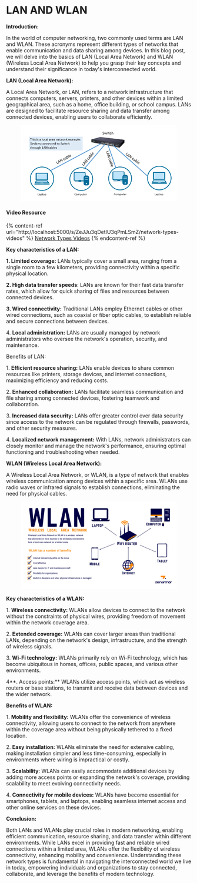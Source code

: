 # LAN AND WLAN

**Introduction:**

In the world of computer networking, two commonly used terms are LAN and WLAN. These acronyms represent different types of networks that enable communication and data sharing among devices. In this blog post, we will delve into the basics of LAN (Local Area Network) and WLAN (Wireless Local Area Network) to help you grasp their key concepts and understand their significance in today's interconnected world.

**LAN (Local Area Network):**

A Local Area Network, or LAN, refers to a network infrastructure that connects computers, servers, printers, and other devices within a limited geographical area, such as a home, office building, or school campus. LANs are designed to facilitate resource sharing and data transfer among connected devices, enabling users to collaborate efficiently.

<figure><img src="../../.gitbook/assets/local Area network example.png" alt="LAN demonstration"><figcaption></figcaption></figure>

#### Video Resource

{% content-ref url="http://localhost:5000/s/ZeJJu3qDetIU3qPmLSmZ/network-types-videos" %}
[Network Types Videos](http://localhost:5000/s/ZeJJu3qDetIU3qPmLSmZ/network-types-videos)
{% endcontent-ref %}

**Key characteristics of a LAN:**

**1. Limited coverage:** LANs typically cover a small area, ranging from a single room to a few kilometers, providing connectivity within a specific physical location.

**2. High data transfer speeds**: LANs are known for their fast data transfer rates, which allow for quick sharing of files and resources between connected devices.

**3. Wired connectivity:** Traditional LANs employ Ethernet cables or other wired connections, such as coaxial or fiber optic cables, to establish reliable and secure connections between devices.

4\. **Local administration:** LANs are usually managed by network administrators who oversee the network's operation, security, and maintenance.

Benefits of LAN:

1\. **Efficient resource sharing:** LANs enable devices to share common resources like printers, storage devices, and internet connections, maximizing efficiency and reducing costs.

2\. **Enhanced collaboration:** LANs facilitate seamless communication and file sharing among connected devices, fostering teamwork and collaboration.

3\. **Increased data security:** LANs offer greater control over data security since access to the network can be regulated through firewalls, passwords, and other security measures.

4\. **Localized network management:** With LANs, network administrators can closely monitor and manage the network's performance, ensuring optimal functioning and troubleshooting when needed.

**WLAN (Wireless Local Area Network):**

A Wireless Local Area Network, or WLAN, is a type of network that enables wireless communication among devices within a specific area. WLANs use radio waves or infrared signals to establish connections, eliminating the need for physical cables.

<figure><img src="../../.gitbook/assets/what-is-wlan-and-advantages-of-wlan-fb66c8e179e2e625c7a5b6fdc5b83549.png" alt=""><figcaption></figcaption></figure>

**Key characteristics of a WLAN:**

1\. **Wireless connectivity:** WLANs allow devices to connect to the network without the constraints of physical wires, providing freedom of movement within the network coverage area.

2\. **Extended coverage:** WLANs can cover larger areas than traditional LANs, depending on the network's design, infrastructure, and the strength of wireless signals.

3\. **Wi-Fi technology:** WLANs primarily rely on Wi-Fi technology, which has become ubiquitous in homes, offices, public spaces, and various other environments.

4**. Access points:** WLANs utilize access points, which act as wireless routers or base stations, to transmit and receive data between devices and the wider network.

**Benefits of WLAN:**

1\. **Mobility and flexibility:** WLANs offer the convenience of wireless connectivity, allowing users to connect to the network from anywhere within the coverage area without being physically tethered to a fixed location.

2\. **Easy installation:** WLANs eliminate the need for extensive cabling, making installation simpler and less time-consuming, especially in environments where wiring is impractical or costly.

3\. **Scalability**: WLANs can easily accommodate additional devices by adding more access points or expanding the network's coverage, providing scalability to meet evolving connectivity needs.

4\. **Connectivity for mobile devices:** WLANs have become essential for smartphones, tablets, and laptops, enabling seamless internet access and other online services on these devices.

**Conclusion:**

Both LANs and WLANs play crucial roles in modern networking, enabling efficient communication, resource sharing, and data transfer within different environments. While LANs excel in providing fast and reliable wired connections within a limited area, WLANs offer the flexibility of wireless connectivity, enhancing mobility and convenience. Understanding these network types is fundamental in navigating the interconnected world we live in today, empowering individuals and organizations to stay connected, collaborate, and leverage the benefits of modern technology.

